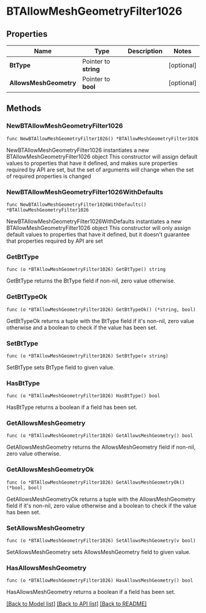 # BTAllowMeshGeometryFilter1026

## Properties

Name | Type | Description | Notes
------------ | ------------- | ------------- | -------------
**BtType** | Pointer to **string** |  | [optional] 
**AllowsMeshGeometry** | Pointer to **bool** |  | [optional] 

## Methods

### NewBTAllowMeshGeometryFilter1026

`func NewBTAllowMeshGeometryFilter1026() *BTAllowMeshGeometryFilter1026`

NewBTAllowMeshGeometryFilter1026 instantiates a new BTAllowMeshGeometryFilter1026 object
This constructor will assign default values to properties that have it defined,
and makes sure properties required by API are set, but the set of arguments
will change when the set of required properties is changed

### NewBTAllowMeshGeometryFilter1026WithDefaults

`func NewBTAllowMeshGeometryFilter1026WithDefaults() *BTAllowMeshGeometryFilter1026`

NewBTAllowMeshGeometryFilter1026WithDefaults instantiates a new BTAllowMeshGeometryFilter1026 object
This constructor will only assign default values to properties that have it defined,
but it doesn't guarantee that properties required by API are set

### GetBtType

`func (o *BTAllowMeshGeometryFilter1026) GetBtType() string`

GetBtType returns the BtType field if non-nil, zero value otherwise.

### GetBtTypeOk

`func (o *BTAllowMeshGeometryFilter1026) GetBtTypeOk() (*string, bool)`

GetBtTypeOk returns a tuple with the BtType field if it's non-nil, zero value otherwise
and a boolean to check if the value has been set.

### SetBtType

`func (o *BTAllowMeshGeometryFilter1026) SetBtType(v string)`

SetBtType sets BtType field to given value.

### HasBtType

`func (o *BTAllowMeshGeometryFilter1026) HasBtType() bool`

HasBtType returns a boolean if a field has been set.

### GetAllowsMeshGeometry

`func (o *BTAllowMeshGeometryFilter1026) GetAllowsMeshGeometry() bool`

GetAllowsMeshGeometry returns the AllowsMeshGeometry field if non-nil, zero value otherwise.

### GetAllowsMeshGeometryOk

`func (o *BTAllowMeshGeometryFilter1026) GetAllowsMeshGeometryOk() (*bool, bool)`

GetAllowsMeshGeometryOk returns a tuple with the AllowsMeshGeometry field if it's non-nil, zero value otherwise
and a boolean to check if the value has been set.

### SetAllowsMeshGeometry

`func (o *BTAllowMeshGeometryFilter1026) SetAllowsMeshGeometry(v bool)`

SetAllowsMeshGeometry sets AllowsMeshGeometry field to given value.

### HasAllowsMeshGeometry

`func (o *BTAllowMeshGeometryFilter1026) HasAllowsMeshGeometry() bool`

HasAllowsMeshGeometry returns a boolean if a field has been set.


[[Back to Model list]](../README.md#documentation-for-models) [[Back to API list]](../README.md#documentation-for-api-endpoints) [[Back to README]](../README.md)


